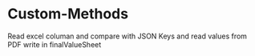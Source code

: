 # Custom-Methods
Read excel columan and compare with JSON Keys and read values from PDF write in finalValueSheet
